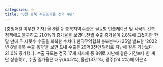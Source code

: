 ```yaml
---
categories: e
title: "8월 충북 수출증가율 전국 4위"
---
```

[충청매일 이우찬 기자] 올 8월 중 충북지역 수출은 글로벌 인플레이션 및 각국의 긴축정책에도 불구하고 21.0%의 증가율을 보였다.전월 수출 증가율이 2.8%에 그쳤지만 한 달 만에 두 자릿수 수출을 회복한 수치다.한국무역협회 충북본부가 25일 발표한 ‘2022년 8월 충북 수출 동향’을 보면 도내 수출은 29억3천만 달러로 지난해 같은 기간보다 21.0% 증가했다. 수출 규모는 전국 17개 지자체 중 8위로 지난해 같은 기간보다 한 계단 상승했고, 수출 증가율은 대구(64.5%), 울산(37.1%), 광주(24.4%)에 이은 4